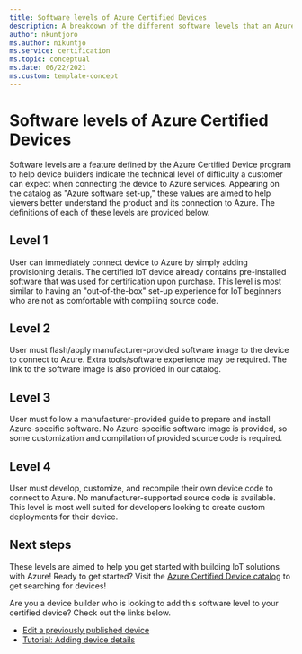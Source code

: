 ```yaml
---
title: Software levels of Azure Certified Devices
description: A breakdown of the different software levels that an Azure Certified Device may be classified as.
author: nkuntjoro
ms.author: nikuntjo
ms.service: certification
ms.topic: conceptual 
ms.date: 06/22/2021
ms.custom: template-concept 
---
```


# Software levels of Azure Certified Devices

Software levels are a feature defined by the Azure Certified Device program to help device builders indicate the technical level of difficulty a customer can expect when connecting the device to Azure services. Appearing on the catalog as "Azure software set-up," these values are aimed to help viewers better understand the product and its connection to Azure. The definitions of each of these levels are provided below.

## Level 1

User can immediately connect device to Azure by simply adding provisioning details. The certified IoT device already contains pre-installed software that was used for certification upon purchase. This level is most similar to having an "out-of-the-box" set-up experience for IoT beginners who are not as comfortable with compiling source code.

## Level 2

User must flash/apply manufacturer-provided software image to the device to connect to Azure. Extra tools/software experience may be required. The link to the software image is also provided in our catalog.

## Level 3

User must follow a manufacturer-provided guide to prepare and install Azure-specific software. No Azure-specific software image is provided, so some customization and compilation of provided source code is required.

## Level 4

User must develop, customize, and recompile their own device code to connect to Azure. No manufacturer-supported source code is available. This level is most well suited for developers looking to create custom deployments for their device.

## Next steps

These levels are aimed to help you get started with building IoT solutions with Azure! Ready to get started? Visit the [Azure Certified Device catalog](devicecatalog.azure.com) to get searching for devices!

Are you a device builder who is looking to add this software level to your certified device? Check out the links below.
- [Edit a previously published device](how-to-edit-published-device.md)
- [Tutorial: Adding device details](tutorial-02-adding-device-details.md)
